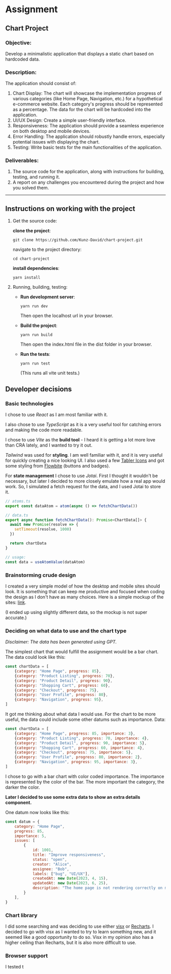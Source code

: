 # Assignment

## Chart Project

### Objective:

Develop a minimalistic application that displays a static chart based on hardcoded data.

### Description:

The application should consist of:

1) Chart Display: The chart will showcase the implementation progress of various categories (like Home Page, Navigation,
   etc.) for a hypothetical e-commerce website. Each category's progress should be represented as a percentage. The data
   for the chart will be hardcoded into the application.
2) UI/UX Design: Create a simple user-friendly interface.
3) Responsiveness: The application should provide a seamless experience on both desktop and mobile devices.
4) Error Handling: The application should robustly handle errors, especially potential issues with displaying the chart.
5) Testing: Write basic tests for the main functionalities of the application.

### Deliverables:

1) The source code for the application, along with instructions for building, testing, and running it.
2) A report on any challenges you encountered during the project and how you solved them.

---

## Instructions on working with the project

1) Get the source code:

   **clone the project**:
    ```
    git clone https://github.com/Kunz-David/chart-project.git
    ```
   navigate to the project directory:
    ```
    cd chart-project
    ```

   **install dependencies**:
    ```
    yarn install
    ```

2) Running, building, testing:

    - **Run development server**:
        ```
       yarn run dev
       ```
      Then open the localhost url in your browser.

    - **Build the project**:
        ```
       yarn run build
        ```
      Then open the index.html file in the dist folder in your browser.

    - **Run the tests**:
        ```
        yarn run test
        ```
      (This runs all vite unit tests.)

## Developer decisions

### Basic technologies

I chose to use _React_ as I am most familiar with it.

I also chose to use _TypeScript_ as it is a very useful tool for catching errors and making the code more readable.

I chose to use _Vite_ as the **build tool** - I heard it is getting a lot more love than CRA lately, and I wanted to try
it
out.

_Tailwind_ was used for **styling**. I am well familiar with it, and it is very useful for quickly creating a nice
looking UI. I also used a few [Tabler Icons](https://tabler.io/icons) and got some styling from [Flowbite](https://flowbite.com/) (buttons and badges). 

For **state management** I chose to use _Jotai_. First I thought it wouldn't be necessary, but later I decided to more
closely emulate how a real app would work. So, I simulated a fetch request for the data, and I used Jotai to store it.

```ts
// atoms.ts
export const dataAtom = atom(async () => fetchChartData())

// data.ts
export async function fetchChartData(): Promise<ChartData[]> {
  await new Promise(resolve => {
    setTimeout(resolve, 1000)
  })

  return chartData
}

// usage:
const data = useAtomValue(dataAtom)
```

### Brainstorming crude design

I created a very simple model of how the desktop and mobile sites should look.
It is something that can keep me productive and focused when coding the design as I don't have as many choices.
Here is a simple mockup of the sites: [link](https://chart-project.my.canva.site/).

(I ended up using slightly different data, so the mockup is not super accurate.)

### Deciding on what data to use and the chart type

_Disclaimer:
_The data has been generated using GPT.__

The simplest chart that would fulfill the assignment would be a bar chart. The data could look like this:

```js
const chartData = [
    {category: "Home Page", progress: 85},
    {category: "Product Listing", progress: 70},
    {category: "Product Detail", progress: 90},
    {category: "Shopping Cart", progress: 60},
    {category: "Checkout", progress: 75},
    {category: "User Profile", progress: 80},
    {category: "Navigation", progress: 95},
]
```

It got me thinking about what data I would use. For the chart to be more useful, the data could include some other
datums such as importance.
Data:

```js
const chartData = [
    {category: "Home Page", progress: 85, importance: 3},
    {category: "Product Listing", progress: 70, importance: 4},
    {category: "Product Detail", progress: 90, importance: 5},
    {category: "Shopping Cart", progress: 60, importance: 4},
    {category: "Checkout", progress: 75, importance: 5},
    {category: "User Profile", progress: 80, importance: 2},
    {category: "Navigation", progress: 95, importance: 3},
]
```

I chose to go with a bar chart with color coded importance. The importance is represented by the color of the bar. The
more important the category, the darker the color.

**Later I decided to use some extra data to show an extra details component.**

One datum now looks like this:

```js
const datum = {
    category: "Home Page",
    progress: 85,
    importance: 5,
    issues: [
        {
            id: 1001,
            title: "Improve responsiveness",
            status: "open",
            creator: "Alice",
            assignee: "Bob",
            labels: ["bug", "UI/UX"],
            createdAt: new Date(2023, 4, 15),
            updatedAt: new Date(2023, 6, 25),
            description: "The home page is not rendering correctly on mobile devices."
        }
    ],
}
```

### Chart library

I did some searching and was deciding to use either [visx](https://airbnb.io/visx/)
or [Recharts](https://recharts.org/en-US/).
I decided to go with visx as I wanted to try to learn something new, and it seemed like a good opportunity to do so.
Visx in my opinion also has a higher ceiling than Recharts, but it is also more difficult to use.

### Browser support

I tested t



